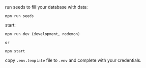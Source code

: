 run seeds to fill your database with data:

```
npm run seeds
```

start:

```
npm run dev (development, nodemon)

or

npm start
```

copy `.env.template` file to `.env` and complete with your credentials.
